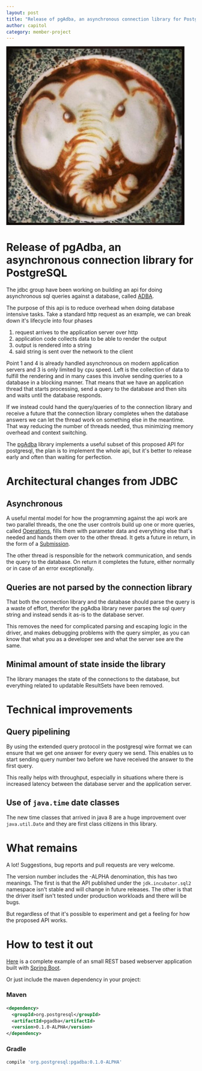 ```yaml
---
layout: post
title: "Release of pgAdba, an asynchronous connection library for PostgreSQL"
author: capitol
category: member-project
---
```

![coffee-elephant](/images/coffee-elephant.jpg)

# Release of pgAdba, an asynchronous connection library for PostgreSQL

The jdbc group have been working on building an api for doing asynchronous
sql queries against a database, called [ADBA](ttp://cr.openjdk.java.net/%7Elancea/8188051/apidoc/jdk/incubator/sql2/package-summary.html).

The purpose of this api is to reduce overhead when doing database intensive tasks. Take
a standard http request as an example, we can break down it's lifecycle into four phases

1) request arrives to the application server over http
2) application code collects data to be able to render the output
3) output is rendered into a string
4) said string is sent over the network to the client

Point 1 and 4 is already handled asynchronous on modern application servers and 3 is only
limited by cpu speed. Left is the collection of data to fulfill the rendering and in many
cases this involve sending queries to a database in a blocking manner. That means that
we have an application thread that starts processing, send a query to the database
and then sits and waits until the database responds.

If we instead could hand the query/queries of to the connection library and receive
a future that the connection library completes when the database answers we can let
the thread work on something else in the meantime. That way reducing the number
of threads needed, thus minimizing memory overhead and context switching.

The [pgAdba](https://github.com/pgjdbc/pgadba) library implements a useful subset of
this proposed API for postgresql, the plan is to implement the whole api, but it's
better to release early and often than waiting for perfection.

# Architectural changes from JDBC

## Asynchronous

A useful mental model for how the programming against the api work are two parallel 
threads, the one the user controls build up one or more queries, called 
[Operations](https://github.com/pgjdbc/pgadba/blob/master/src/main/java/jdk/incubator/sql2/Operation.java),
fills them with parameter data and everything else that's needed and hands them over
to the other thread. It gets a future in return, in the form of a [Submission](https://github.com/pgjdbc/pgadba/blob/master/src/main/java/jdk/incubator/sql2/Submission.java).

The other thread is responsible for the network communication, and sends the query to the
database. On return it completes the future, either normally or in case of an error 
exceptionally.

## Queries are not parsed by the connection library

That both the connection library and the database should parse the query is a waste of
effort, therefor the pgAdba library never parses the sql query string and instead sends
it as-is to the database server.

This removes the need for complicated parsing and escaping logic in the driver, and
makes debugging problems with the query simpler, as you can know that what you as a 
developer see and what the server see are the same.

## Minimal amount of state inside the library

The library manages the state of the connections to the database, but everything
related to updatable ResultSets have been removed.

# Technical improvements 

## Query pipelining

By using the extended query protocol in the postgresql wire format we can ensure that
we get one answer for every query we send. This enables us to start sending query number
two before we have received the answer to the first query.

This really helps with throughput, especially in situations where there is increased
latency between the database server and the application server.

## Use of `java.time` date classes

The new time classes that arrived in java 8 are a huge improvement over `java.util.Date`
and they are first class citizens in this library.

# What remains

A lot! Suggestions, bug reports and pull requests are very welcome.

The version number includes the -ALPHA denomination, this has two meanings. The first is that the
API published under the  `jdk.incubator.sql2` namespace isn't stable and will change in future 
releases. The other is that the driver itself isn't tested under production workloads and there
will be bugs.

But regardless of that it's possible to experiment and get a feeling for how the proposed API works.

# How to test it out

[Here](https://github.com/alexanderkjall/pgadba-example-application-spring-boot/) is a complete example of an small REST based webserver application built with
[Spring Boot](https://spring.io/projects/spring-boot).

Or just include the maven dependency in your project:

### Maven

```xml
<dependency>
  <groupId>org.postgresql</groupId>
  <artifactId>pgadba</artifactId>
  <version>0.1.0-ALPHA</version>
</dependency>
```

### Gradle

```groovy
compile 'org.postgresql:pgadba:0.1.0-ALPHA'
```
